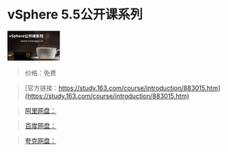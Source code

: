 # vSphere 5.5公开课系列

![img](../../../assets/study163/free/2403514826149955175.jpg)

> 价格：免费

> [官方链接：https://study.163.com/course/introduction/883015.htm](https://study.163.com/course/introduction/883015.htm)

> [阿里网盘：]()

> [百度网盘：]()

> [夸克网盘：]()
